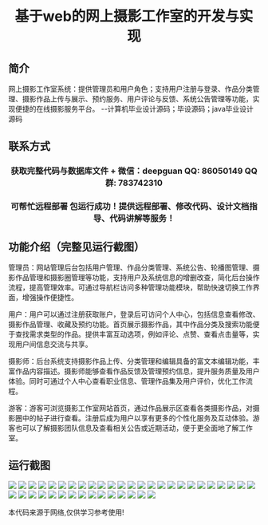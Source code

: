 <p><h1 align="center">基于web的网上摄影工作室的开发与实现</h1></p>

## 简介
网上摄影工作室系统：提供管理员和用户角色；支持用户注册与登录、作品分类管理、摄影作品上传与展示、预约服务、用户评论与反馈、系统公告管理等功能，实现便捷的在线摄影服务平台。    --计算机毕业设计源码；毕设源码；java毕业设计源码


## 联系方式
<p><h3 align="center">获取完整代码与数据库文件 + 微信：deepguan QQ: 86050149 QQ群: 783742310</h3></p>
<p><h3 align="center">可帮忙远程部署 包运行成功！提供远程部署、修改代码、设计文档指导、代码讲解等服务！</h3></p>

## 功能介绍（完整见运行截图）
管理员：网站管理后台包括用户管理、作品分类管理、系统公告、轮播图管理、摄影作品管理和摄影圈管理等功能，支持用户及系统信息的增删改查，简化后台操作流程，提高管理效率。可通过导航栏访问多种管理功能模块，帮助快速切换工作界面，增强操作便捷性。

用户：用户可以通过注册获取账户，登录后可访问个人中心，包括信息查看修改、摄影作品管理、收藏及预约功能。首页展示摄影作品，其中作品分类及搜索功能便于查找需求类型的作品。提供丰富互动选项，例如评论、点赞、查看点击量等，实现用户间信息交流与共享。

摄影师：后台系统支持摄影作品上传、分类管理和编辑具备的富文本编辑功能，丰富作品内容描述。摄影师能够查看作品反馈及管理预约信息，提升服务质量及用户体验。同时可通过个人中心查看职业信息、管理作品集及用户评价，优化工作流程。

游客：游客可浏览摄影工作室网站首页，通过作品展示区查看各类摄影作品，对摄影圈中的帖子进行查看。注册后成为用户以享有更多的个性化服务及互动体验。游客也可以了解摄影团队信息及查看相关公告或近期活动，便于更全面地了解工作室。


## 运行截图
![](img/001.jpg)
![](img/002.jpg)
![](img/003.jpg)
![](img/004.jpg)
![](img/005.jpg)
![](img/006.jpg)
![](img/007.jpg)
![](img/008.jpg)
![](img/009.jpg)
![](img/010.jpg)
![](img/011.jpg)
![](img/012.jpg)
![](img/013.jpg)
![](img/014.jpg)
![](img/015.jpg)
![](img/016.jpg)
![](img/017.jpg)
![](img/018.jpg)
![](img/019.jpg)
![](img/020.jpg)
![](img/021.jpg)
![](img/022.jpg)
![](img/023.jpg)
![](img/024.jpg)
![](img/025.jpg)
![](img/026.jpg)
![](img/027.jpg)
![](img/028.jpg)
![](img/029.jpg)
![](img/030.jpg)
![](img/031.jpg)
![](img/032.jpg)
![](img/033.jpg)
![](img/034.jpg)
![](img/035.jpg)
![](img/036.jpg)
![](img/037.jpg)
![](img/038.jpg)
![](img/039.jpg)
![](img/040.jpg)

<p>本代码来源于网络,仅供学习参考使用!</p>
